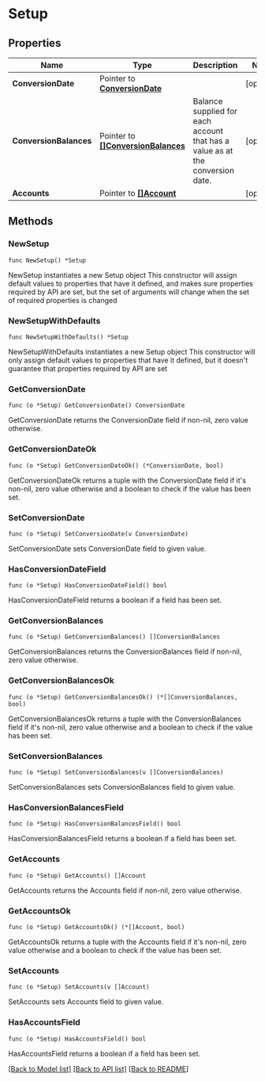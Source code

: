 # Setup

## Properties

Name | Type | Description | Notes
------------ | ------------- | ------------- | -------------
**ConversionDate** | Pointer to [**ConversionDate**](ConversionDate.md) |  | [optional] 
**ConversionBalances** | Pointer to [**[]ConversionBalances**](ConversionBalances.md) | Balance supplied for each account that has a value as at the conversion date. | [optional] 
**Accounts** | Pointer to [**[]Account**](Account.md) |  | [optional] 

## Methods

### NewSetup

`func NewSetup() *Setup`

NewSetup instantiates a new Setup object
This constructor will assign default values to properties that have it defined,
and makes sure properties required by API are set, but the set of arguments
will change when the set of required properties is changed

### NewSetupWithDefaults

`func NewSetupWithDefaults() *Setup`

NewSetupWithDefaults instantiates a new Setup object
This constructor will only assign default values to properties that have it defined,
but it doesn't guarantee that properties required by API are set

### GetConversionDate

`func (o *Setup) GetConversionDate() ConversionDate`

GetConversionDate returns the ConversionDate field if non-nil, zero value otherwise.

### GetConversionDateOk

`func (o *Setup) GetConversionDateOk() (*ConversionDate, bool)`

GetConversionDateOk returns a tuple with the ConversionDate field if it's non-nil, zero value otherwise
and a boolean to check if the value has been set.

### SetConversionDate

`func (o *Setup) SetConversionDate(v ConversionDate)`

SetConversionDate sets ConversionDate field to given value.

### HasConversionDateField

`func (o *Setup) HasConversionDateField() bool`

HasConversionDateField returns a boolean if a field has been set.

### GetConversionBalances

`func (o *Setup) GetConversionBalances() []ConversionBalances`

GetConversionBalances returns the ConversionBalances field if non-nil, zero value otherwise.

### GetConversionBalancesOk

`func (o *Setup) GetConversionBalancesOk() (*[]ConversionBalances, bool)`

GetConversionBalancesOk returns a tuple with the ConversionBalances field if it's non-nil, zero value otherwise
and a boolean to check if the value has been set.

### SetConversionBalances

`func (o *Setup) SetConversionBalances(v []ConversionBalances)`

SetConversionBalances sets ConversionBalances field to given value.

### HasConversionBalancesField

`func (o *Setup) HasConversionBalancesField() bool`

HasConversionBalancesField returns a boolean if a field has been set.

### GetAccounts

`func (o *Setup) GetAccounts() []Account`

GetAccounts returns the Accounts field if non-nil, zero value otherwise.

### GetAccountsOk

`func (o *Setup) GetAccountsOk() (*[]Account, bool)`

GetAccountsOk returns a tuple with the Accounts field if it's non-nil, zero value otherwise
and a boolean to check if the value has been set.

### SetAccounts

`func (o *Setup) SetAccounts(v []Account)`

SetAccounts sets Accounts field to given value.

### HasAccountsField

`func (o *Setup) HasAccountsField() bool`

HasAccountsField returns a boolean if a field has been set.


[[Back to Model list]](../README.md#documentation-for-models) [[Back to API list]](../README.md#documentation-for-api-endpoints) [[Back to README]](../README.md)


